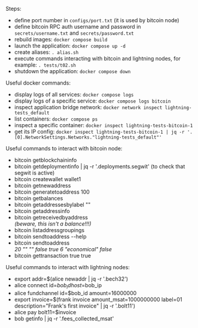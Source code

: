 Steps:
- define port number in `configs/port.txt` (it is used by bitcoin node)
- define bitcoin RPC auth username and password in `secrets/username.txt` and `secrets/password.txt`
- rebuild images: `docker compose build`
- launch the application: `docker compose up -d`
- create aliases: `. alias.sh`
- execute commands interacting with bitcoin and lightning nodes, for example: `. tests/t02.sh`
- shutdown the application: `docker compose down`

Useful docker commands:
- display logs of all services: `docker compose logs`
- display logs of a specific service: `docker compose logs bitcoin`
- inspect application bridge network: `docker network inspect lightning-tests_default`
- list containers: `docker compose ps`
- inspect a specific container: `docker inspect lightning-tests-bitcoin-1`
- get its IP config: `docker inspect lightning-tests-bitcoin-1 | jq -r '.[0].NetworkSettings.Networks."lightning-tests_default"'`

Useful commands to interact with bitcoin node:
- bitcoin getblockchaininfo
- bitcoin getdeploymentinfo | jq -r '.deployments.segwit' (to check that segwit is active)
- bitcoin createwallet wallet1
- bitcoin getnewaddress
- bitcoin generatetoaddress 100 <address>
- bitcoin getbalances
- bitcoin getaddressesbylabel ""
- bitcoin getaddressinfo <address>
- bitcoin getreceivedbyaddress <address> (beware, this isn't a balance!!!)
- bitcoin listaddressgroupings
- bitcoin sendtoaddress --help
- bitcoin sendtoaddress <address> 20 "" "" false true 6 "economical" false
- bitcoin gettransaction <transaction-id> true true

Useful commands to interact with lightning nodes:
- export addr=$(alice newaddr | jq -r '.bech32')
- alice connect id=$bob_id host=$bob_ip
- alice fundchannel id=$bob_id amount=16000000
- export invoice=$(frank invoice amount_msat=1000000000 label=01 description="Frank's first invoice" | jq -r '.bolt11')
- alice pay bolt11=$invoice
- bob getinfo | jq -r '.fees_collected_msat'
